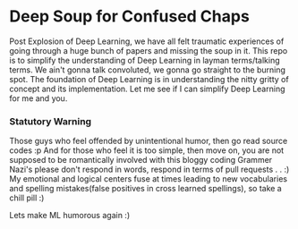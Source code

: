 # Deep Soup for Confused Chaps

Post Explosion of Deep Learning, we have all felt traumatic experiences of going through a huge bunch of papers and missing the soup in it. This repo is to simplify the understanding of Deep Learning in layman terms/talking terms. We ain't gonna talk convoluted, we gonna go straight to the burning spot. The foundation of Deep Learning is in understanding the nitty gritty of concept and its implementation. Let me see if I can simplify Deep Learning for me and you.  

### Statutory Warning
Those guys who feel offended by unintentional humor, then go read source codes :p
And for those who feel it is too simple, then move on, you are not supposed to be romantically involved with this bloggy coding
Grammer Nazi's please don't respond in words, respond in terms of pull requests . . :)
My emotional and logical centers fuse at times leading to new vocabularies and spelling mistakes(false positives in cross learned spellings), so take a chill pill :)

Lets make ML humorous again :)
